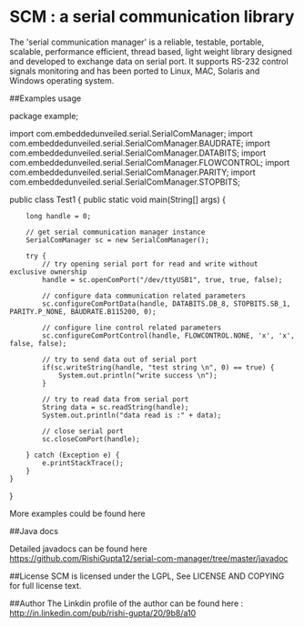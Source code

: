 SCM : a serial communication library
====================================



The 'serial communication manager' is a reliable, testable, portable, scalable, performance efficient, thread based, light weight library designed and developed to exchange data on serial port. It supports RS-232 control signals monitoring and has been ported to Linux, MAC, Solaris and Windows operating system.

##Examples usage

package example;

import com.embeddedunveiled.serial.SerialComManager;
import com.embeddedunveiled.serial.SerialComManager.BAUDRATE;
import com.embeddedunveiled.serial.SerialComManager.DATABITS;
import com.embeddedunveiled.serial.SerialComManager.FLOWCONTROL;
import com.embeddedunveiled.serial.SerialComManager.PARITY;
import com.embeddedunveiled.serial.SerialComManager.STOPBITS;

public class Test1 {
	public static void main(String[] args) {
	
		long handle = 0;
		
		// get serial communication manager instance
		SerialComManager sc = new SerialComManager();
		
		try {
			// try opening serial port for read and write without exclusive ownership
			handle = sc.openComPort("/dev/ttyUSB1", true, true, false);
			
			// configure data communication related parameters
			sc.configureComPortData(handle, DATABITS.DB_8, STOPBITS.SB_1, PARITY.P_NONE, BAUDRATE.B115200, 0);
			
			// configure line control related parameters
			sc.configureComPortControl(handle, FLOWCONTROL.NONE, 'x', 'x', false, false);
			
			// try to send data out of serial port
			if(sc.writeString(handle, "test string \n", 0) == true) {
				System.out.println("write success \n");
			}
		
			// try to read data from serial port
			String data = sc.readString(handle);
			System.out.println("data read is :" + data);

			// close serial port
			sc.closeComPort(handle);
			
		} catch (Exception e) {
			e.printStackTrace();
		}
	}
}

More examples could be found here

##Java docs

Detailed javadocs can be found here https://github.com/RishiGupta12/serial-com-manager/tree/master/javadoc

##License
SCM is licensed under the LGPL, See LICENSE AND COPYING for full license text.

##Author
The Linkdin profile of the author can be found here :
http://in.linkedin.com/pub/rishi-gupta/20/9b8/a10
